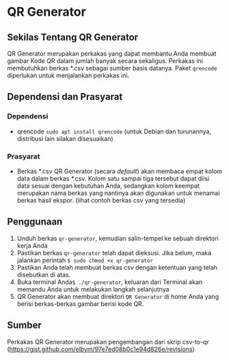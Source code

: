 # QR Generator

## Sekilas Tentang QR Generator
QR Generator merupakan perkakas yang dapat membantu Anda membuat gambar Kode QR dalam jumlah banyak secara sekaligus. Perkakas ini membutuhkan berkas *.csv sebagai sumber basis datanya. Paket `qrencode` diperlukan untuk menjalankan perkakas ini.

## Dependensi dan Prasyarat
### Dependensi
- qrencode
`sudo apt install qrencode` (untuk Debian dan turunannya, distribusi lain silakan disesuaikan)
### Prasyarat
- Berkas *.csv 
QR Generator (secara _default_) akan membaca empat kolom data dalam berkas *.csv. Kolom satu sampai tiga tersebut dapat diisi data sesuai dengan kebutuhan Anda, sedangkan kolom keempat merupakan nama berkas yang nantinya akan digunakan untuk menamai berkas hasil ekspor. (lihat contoh berkas csv yang tersedia)

## Penggunaan
1. Unduh berkas `qr-generator`, kemudian salin-tempel ke sebuah direktori kerja Anda
2. Pastikan berkas `qr-generator` telah dapat dieksusi. Jika belum, maka jalankan perintah `$ sudo chmod +x qr-generator`
3. Pastikan Anda telah membuat berkas csv dengan ketentuan yang telah disebutkan di atas. 
4. Buka terminal Anda`$ ./qr-generator`, keluaran dari Terminal akan memandu Anda untuk melakukan langkah selanjutnya
6. QR Generator akan membuat direktori `QR Generator` di home Anda yang berisi berkas-berkas gambar berisi kode QR.

## Sumber
Perkakas QR Generator merupakan pengembangan dari skrip csv-to-qr (https://gist.github.com/elbym/97e7ed08b0c1e94d826e/revisions)

